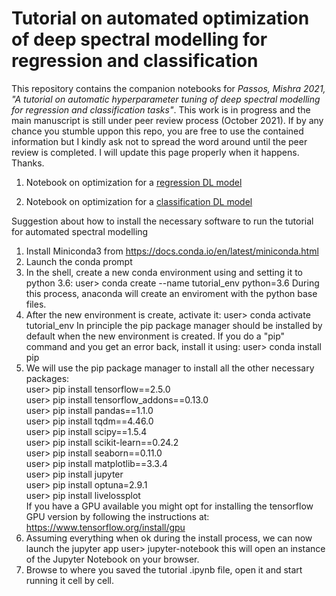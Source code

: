
# Tutorial on automated optimization of deep spectral modelling for regression and classification
 This repository contains the companion notebooks for *Passos, Mishra 2021, "A tutorial on automatic hyperparameter tuning of deep spectral modelling for regression and classification tasks"*. This work is in progress and the main manuscript is still under peer review process (October 2021). If by any chance you stumble uppon this repo, you are free to use the contained information but I kindly ask not to spread the word around until the peer review is completed. I will update this page properly when it happens. Thanks.

1) Notebook on optimization for a <a href="https://github.com/dario-passos/DeepLearning_for_VIS-NIR_Spectra/blob/master/notebooks/Tutorial_on_DL_optimization/1)%20optimization_tutorial_regression.ipynb" target="_top">regression DL model</a>

2) Notebook on optimization for a <a href="https://github.com/dario-passos/DeepLearning_for_VIS-NIR_Spectra/blob/master/notebooks/Tutorial_on_DL_optimization/2)%20optimization_tutorial_classification.ipynb" target="_top">classification DL model</a>
 
 

Suggestion about how to install the necessary software to run the tutorial for automated spectral modelling

1) Install Miniconda3 from https://docs.conda.io/en/latest/miniconda.html
2) Launch the conda prompt
3) In the shell, create a new conda environment using and setting it to python 3.6:
user> conda create --name tutorial_env python=3.6
During this process, anaconda will create an enviroment with the python base files.
4) After the new environment is create, activate it:
user> conda activate tutorial_env
In principle the pip package manager should be installed by default when the new environment is created. If you do a "pip" command and you get an error back, install it using:
user> conda install pip
5) We will use the pip package manager to install all the other necessary packages:<br>
	user> pip install tensorflow==2.5.0<br>
	user> pip install tensorflow_addons==0.13.0<br>
	user> pip install pandas==1.1.0<br>
	user> pip install tqdm==4.46.0<br>
	user> pip install scipy==1.5.4<br>
	user> pip install scikit-learn==0.24.2<br>
	user> pip install seaborn==0.11.0<br>
	user> pip install matplotlib==3.3.4<br>
	user> pip install jupyter<br>
	user> pip install optuna=2.9.1<br>
	user> pip install livelossplot<br>
If you have a GPU available you might opt for installing the tensorflow GPU version by following the instructions at: https://www.tensorflow.org/install/gpu
6) Assuming everything when ok during the install process, we can now launch the jupyter app
	user> jupyter-notebook
this will open an instance of the Jupyter Notebook on your browser.
7) Browse to where you saved the tutorial .ipynb file, open it and start running it cell by cell.
